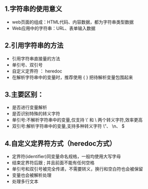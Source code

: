 ## 1.字符串的使用意义
- web页面的组成：HTML代码、内容数据，都为字符串类型数据
- Web应用中的字符串：URL、表单输入数据
## 2.引用字符串的方法
- 引用字符串直接量的方法
- 单引号、双引号
- 自定义定界符 ： heredoc
- 在解析字符串中的变量时，推荐使用 { } 把待解析变量包围起来
## 3.主要区别：
- 是否进行变量解析
- 是否识别特殊的转义字符
- 单引号:不解析字符串中的变量,仅支持 \’ 和 \\ 两个转义字符,效率更高
- 双引号:解析字符串中的变量,支持多种转义字符 \”、 \n、 \$
## 4.自定义定界符方式（heredoc方式）
- 定界符(identifier)同变量命名规格，一般均使用大写字母
- 结束定界符后跟 ; 并且前面不能有任何空格
- 单引号和双引号被完全传递，不需要转义，换行和空白符也会被保留
- 变量也会被解析处理
- 处理多行文本
